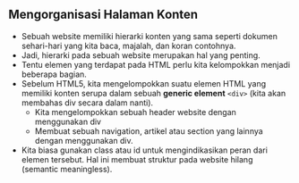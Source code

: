 ## Mengorganisasi Halaman Konten

- Sebuah website memiliki hierarki konten yang sama seperti dokumen sehari-hari yang kita baca, majalah, dan koran contohnya.
- Jadi, hierarki pada sebuah website merupakan hal yang penting.
- Tentu elemen yang terdapat pada HTML perlu kita kelompokkan menjadi beberapa bagian.
- Sebelum HTML5, kita mengelompokkan suatu elemen HTML yang memiliki konten serupa dalam sebuah **generic element** `<div>` (kita akan membahas div secara dalam nanti).
  - Kita mengelompokkan sebuah header website dengan menggunakan div
  - Membuat sebuah navigation, artikel atau section yang lainnya dengan menggunakan div.
- Kita biasa gunakan class atau id untuk mengindikasikan peran dari elemen tersebut. Hal ini membuat struktur pada website hilang (semantic meaningless).
